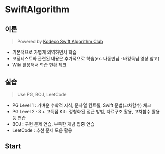 # SwiftAlgorithm

## 이론
> Powered by [Kodeco Swift Algorithm Club](https://github.com/kodecocodes/swift-algorithm-club)

- 기본적으로 가볍게 의역하면서 학습
- 코딩테스트와 관련된 내용은 추가적으로 학습(ex. 나동빈님 · 바킹독님 영상 참고)
- Wiki 활용해서 학습 현황 체크

## 실습
> Use PG, BOJ, LeetCode

- PG Level 1 : 가벼운 수학적 지식, 문자열 컨트롤, Swift 문법(고차함수) 체크
- PG Level 2 · 3 + 고득점 Kit : 정형화된 접근 방법, 자료구조 활용, 고차함수 활용 등 연습
- BOJ : 구현 문제 연습, 부족한 개념 집중 연습
- LeetCode : 추천 문제 모음 활용

## Start
